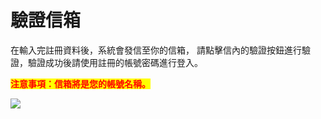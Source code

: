 # 驗證信箱

在輸入完註冊資料後，系統會發信至你的信箱， 請點擊信內的驗證按鈕進行驗證，驗證成功後請使用註冊的帳號密碼進行登入。

<mark style="color:red;">**注意事項：信箱將是您的帳號名稱。**</mark>

![](../.gitbook/assets/04.png)
